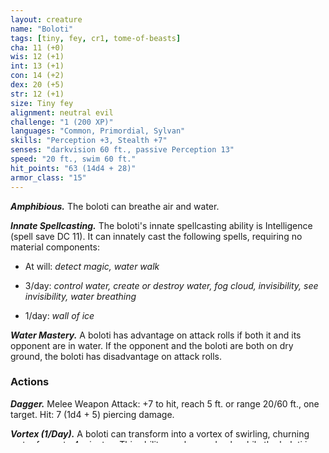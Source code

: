 ```yaml
---
layout: creature
name: "Boloti"
tags: [tiny, fey, cr1, tome-of-beasts]
cha: 11 (+0)
wis: 12 (+1)
int: 13 (+1)
con: 14 (+2)
dex: 20 (+5)
str: 12 (+1)
size: Tiny fey
alignment: neutral evil
challenge: "1 (200 XP)"
languages: "Common, Primordial, Sylvan"
skills: "Perception +3, Stealth +7"
senses: "darkvision 60 ft., passive Perception 13"
speed: "20 ft., swim 60 ft."
hit_points: "63 (14d4 + 28)"
armor_class: "15"
---
```


***Amphibious.*** The boloti can breathe air and water.

***Innate Spellcasting.*** The boloti's innate spellcasting ability is Intelligence (spell save DC 11). It can innately cast the following spells, requiring no material components:

* At will: <i>detect magic, water walk</i>

* 3/day: <i>control water, create or destroy water, fog cloud, invisibility, see invisibility, water breathing</i>

* 1/day: <i>wall of ice</i>

***Water Mastery.*** A boloti has advantage on attack rolls if both it and its opponent are in water. If the opponent and the boloti are both on dry ground, the boloti has disadvantage on attack rolls.

### Actions

***Dagger.*** Melee Weapon Attack: +7 to hit, reach 5 ft. or range 20/60 ft., one target. Hit: 7 (1d4 + 5) piercing damage.

***Vortex (1/Day).*** A boloti can transform into a vortex of swirling, churning water for up to 4 minutes. This ability can be used only while the boloti is underwater, and the boloti can't leave the water while in vortex form. While in vortex form, the boloti can enter another creature's space and stop there in vortex form. In this liquid form, the boloti still takes normal damage from weapons and magic. A creature in the same space as the boloti at the start of the creature's turn takes 9 (2d8) bludgeoning damage unless it makes a successful DC 15 Dexterity saving throw. If the creature is Medium or smaller, a failed saving throw also means it is grappled (escape DC 11). Until this grapple ends, the target is restrained and unable to breathe unless it can breathe water. If the saving throw succeeds, the target is pushed 5 feet so it is out of the boloti's space.

